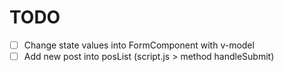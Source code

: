 

# TODO
- [ ] Change state values into FormComponent with v-model
- [ ] Add new post into posList (script.js > method handleSubmit)